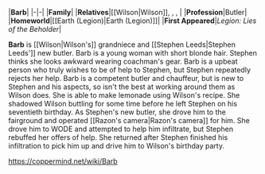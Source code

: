 |**Barb**|
|-|-|
|**Family**|
|**Relatives**|[[Wilson\|Wilson]], , , |
|**Profession**|Butler|
|**Homeworld**|[[Earth (Legion)\|Earth (Legion)]]|
|**First Appeared**|*Legion: Lies of the Beholder*|

**Barb** is [[Wilson\|Wilson's]] grandniece and [[Stephen Leeds\|Stephen Leeds']] new butler.
Barb is a young woman with short blonde hair. Stephen thinks she looks awkward wearing coachman's gear. Barb is a upbeat person who truly wishes to be of help to Stephen, but Stephen repeatedly rejects her help.
Barb is a competent butler and chauffeur, but is new to Stephen and his aspects, so isn't the best at working around them as Wilson does. She is able to make lemonade using Wilson's recipe.
She shadowed Wilson buttling for some time before he left Stephen on his seventieth birthday. As Stephen's new butler, she drove him to the fairground and operated [[Razon's camera\|Razon's camera]] for him. She drove him to WODE and attempted to help him infiltrate, but Stephen rebuffed her offers of help. She returned after Stephen finished his infiltration to pick him up and drive him to Wilson's birthday party.



https://coppermind.net/wiki/Barb